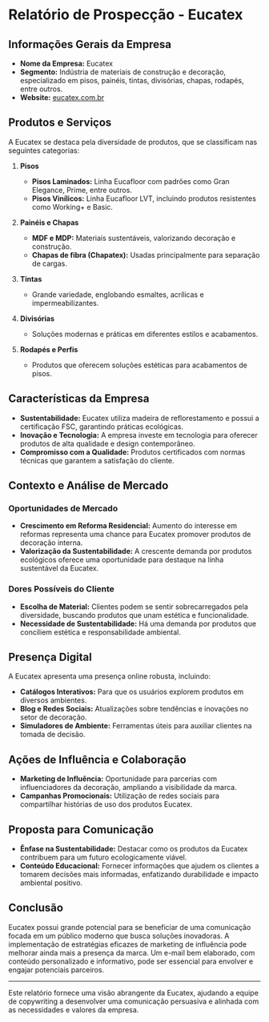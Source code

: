 # Relatório de Prospecção - Eucatex

## Informações Gerais da Empresa
- **Nome da Empresa:** Eucatex
- **Segmento:** Indústria de materiais de construção e decoração, especializado em pisos, painéis, tintas, divisórias, chapas, rodapés, entre outros.
- **Website:** [eucatex.com.br](http://www.eucatex.com.br)

## Produtos e Serviços
A Eucatex se destaca pela diversidade de produtos, que se classificam nas seguintes categorias:

1. **Pisos**
   - **Pisos Laminados:** Linha Eucafloor com padrões como Gran Elegance, Prime, entre outros.
   - **Pisos Vinílicos:** Linha Eucafloor LVT, incluindo produtos resistentes como Working+ e Basic.

2. **Painéis e Chapas**
   - **MDF e MDP:** Materiais sustentáveis, valorizando decoração e construção.
   - **Chapas de fibra (Chapatex):** Usadas principalmente para separação de cargas.

3. **Tintas**
   - Grande variedade, englobando esmaltes, acrílicas e impermeabilizantes.

4. **Divisórias**
   - Soluções modernas e práticas em diferentes estilos e acabamentos.

5. **Rodapés e Perfis**
   - Produtos que oferecem soluções estéticas para acabamentos de pisos.

## Características da Empresa
- **Sustentabilidade:** Eucatex utiliza madeira de reflorestamento e possui a certificação FSC, garantindo práticas ecológicas.
- **Inovação e Tecnologia:** A empresa investe em tecnologia para oferecer produtos de alta qualidade e design contemporâneo.
- **Compromisso com a Qualidade:** Produtos certificados com normas técnicas que garantem a satisfação do cliente.

## Contexto e Análise de Mercado
### Oportunidades de Mercado
- **Crescimento em Reforma Residencial:** Aumento do interesse em reformas representa uma chance para Eucatex promover produtos de decoração interna.
- **Valorização da Sustentabilidade:** A crescente demanda por produtos ecológicos oferece uma oportunidade para destaque na linha sustentável da Eucatex.

### Dores Possíveis do Cliente
- **Escolha de Material:** Clientes podem se sentir sobrecarregados pela diversidade, buscando produtos que unam estética e funcionalidade.
- **Necessidade de Sustentabilidade:** Há uma demanda por produtos que conciliem estética e responsabilidade ambiental.

## Presença Digital
A Eucatex apresenta uma presença online robusta, incluindo:
- **Catálogos Interativos:** Para que os usuários explorem produtos em diversos ambientes.
- **Blog e Redes Sociais:** Atualizações sobre tendências e inovações no setor de decoração.
- **Simuladores de Ambiente:** Ferramentas úteis para auxiliar clientes na tomada de decisão.

## Ações de Influência e Colaboração
- **Marketing de Influência:** Oportunidade para parcerias com influenciadores da decoração, ampliando a visibilidade da marca.
- **Campanhas Promocionais:** Utilização de redes sociais para compartilhar histórias de uso dos produtos Eucatex.

## Proposta para Comunicação
- **Ênfase na Sustentabilidade:** Destacar como os produtos da Eucatex contribuem para um futuro ecologicamente viável.
- **Conteúdo Educacional:** Fornecer informações que ajudem os clientes a tomarem decisões mais informadas, enfatizando durabilidade e impacto ambiental positivo.

## Conclusão
Eucatex possui grande potencial para se beneficiar de uma comunicação focada em um público moderno que busca soluções inovadoras. A implementação de estratégias eficazes de marketing de influência pode melhorar ainda mais a presença da marca. Um e-mail bem elaborado, com conteúdo personalizado e informativo, pode ser essencial para envolver e engajar potenciais parceiros.

---

Este relatório fornece uma visão abrangente da Eucatex, ajudando a equipe de copywriting a desenvolver uma comunicação persuasiva e alinhada com as necessidades e valores da empresa.